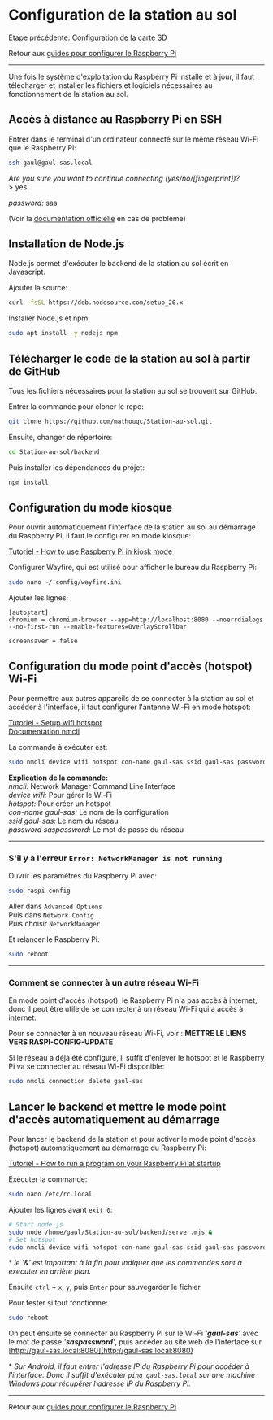 # Configuration de la station au sol

Étape précédente: [Configuration de la carte SD](./raspi-config-flash-sd.md)

Retour aux [guides pour configurer le Raspberry Pi](./raspi-config.md)

---

Une fois le système d'exploitation du Raspberry Pi installé et à jour, il faut télécharger et installer les fichiers et logiciels nécessaires au fonctionnement de la station au sol.

## Accès à distance au Raspberry Pi en SSH

Entrer dans le terminal d'un ordinateur connecté sur le même réseau Wi-Fi que le Raspberry Pi:

```bash
ssh gaul@gaul-sas.local
```

_Are you sure you want to continue connecting (yes/no/\[fingerprint\])?_ \
\> yes

_password:_ sas

(Voir la [documentation officielle](https://www.raspberrypi.com/documentation/computers/remote-access.html) en cas de problème)

## Installation de Node.js

Node.js permet d'exécuter le backend de la station au sol écrit en Javascript.

Ajouter la source:

```bash
curl -fsSL https://deb.nodesource.com/setup_20.x
```

Installer Node.js et npm:

```bash
sudo apt install -y nodejs npm
```

## Télécharger le code de la station au sol à partir de GitHub

Tous les fichiers nécessaires pour la station au sol se trouvent sur GitHub.

Entrer la commande pour cloner le repo:

```bash
git clone https://github.com/mathouqc/Station-au-sol.git
```

Ensuite, changer de répertoire:

```bash
cd Station-au-sol/backend
```

Puis installer les dépendances du projet:

```bash
npm install
```

## Configuration du mode kiosque

Pour ouvrir automatiquement l'interface de la station au sol au démarrage du Raspberry Pi, il faut le configurer en mode kiosque:

[Tutoriel - How to use Raspberry Pi in kiosk mode](https://www.raspberrypi.com/tutorials/how-to-use-a-raspberry-pi-in-kiosk-mode/)

Configurer Wayfire, qui est utilisé pour afficher le bureau du Raspberry Pi:

```bash
sudo nano ~/.config/wayfire.ini
```

Ajouter les lignes:

```
[autostart]
chromium = chromium-browser --app=http://localhost:8080 --noerrdialogs --no-first-run --enable-features=OverlayScrollbar

screensaver = false
```

## Configuration du mode point d'accès (hotspot) Wi-Fi

Pour permettre aux autres appareils de se connecter à la station au sol et accéder à l'interface, il faut configurer l'antenne Wi-Fi en mode hotspot:

[Tutoriel - Setup wifi hotspot](https://www.baeldung.com/linux/setup-wifi-hotspot) \
[Documentation nmcli](https://developer-old.gnome.org/NetworkManager/stable/nmcli.html)

La commande à exécuter est:

```bash
sudo nmcli device wifi hotspot con-name gaul-sas ssid gaul-sas password saspassword
```

**Explication de la commande:** \
_nmcli:_ Network Manager Command Line Interface \
_device wifi:_ Pour gérer le Wi-Fi \
_hotspot:_ Pour créer un hotspot \
_con-name gaul-sas:_ Le nom de la configuration \
_ssid gaul-sas:_ Le nom du réseau \
_password saspassword:_ Le mot de passe du réseau

---

### S'il y a l'erreur `Error: NetworkManager is not running`

Ouvrir les paramètres du Raspberry Pi avec:

```bash
sudo raspi-config
```

Aller dans `Advanced Options` \
Puis dans `Network Config` \
Puis choisir `NetworkManager`

Et relancer le Raspberry Pi:

```bash
sudo reboot
```

---

### Comment se connecter à un autre réseau Wi-Fi

En mode point d'accès (hotspot), le Raspberry Pi n'a pas accès à internet, donc il peut être utile de se connecter à un réseau Wi-Fi qui a accès à internet.

Pour se connecter à un nouveau réseau Wi-Fi, voir : **METTRE LE LIENS VERS RASPI-CONFIG-UPDATE**

Si le réseau a déjà été configuré, il suffit d'enlever le hotspot et le Raspberry Pi va se connecter au réseau Wi-Fi disponible:

```bash
sudo nmcli connection delete gaul-sas
```

## Lancer le backend et mettre le mode point d'accès automatiquement au démarrage

Pour lancer le backend de la station et pour activer le mode point d'accès (hotspot) automatiquement au démarrage du Raspberry Pi:

[Tutoriel - How to run a program on your Raspberry Pi at startup](https://www.dexterindustries.com/howto/run-a-program-on-your-raspberry-pi-at-startup/)

Exécuter la commande:

```bash
sudo nano /etc/rc.local
```

Ajouter les lignes avant `exit 0`:

```bash
# Start node.js
sudo node /home/gaul/Station-au-sol/backend/server.mjs &
# Set hotspot
sudo nmcli device wifi hotspot con-name gaul-sas ssid gaul-sas password saspassword &
```

\* _le '&' est important à la fin pour indiquer que les commandes sont à exécuter en arrière plan._

Ensuite `ctrl` + `x`, `y`, puis `Enter` pour sauvegarder le fichier

Pour tester si tout fonctionne:

```bash
sudo reboot
```

On peut ensuite se connecter au Raspberry Pi sur le Wi-Fi _'**gaul-sas**'_ avec le mot de passe _'**saspassword**'_, puis accéder au site web de l'interface sur [http://gaul-sas.local:8080](http://gaul-sas.local:8080)

\* _Sur Android, il faut entrer l'adresse IP du Raspberry Pi pour accéder à l'interface. Donc il suffit d'exécuter `ping gaul-sas.local` sur une machine Windows pour récupérer l'adresse IP du Raspberry Pi._

---

Retour aux [guides pour configurer le Raspberry Pi](./raspi-config.md)
